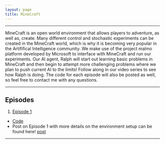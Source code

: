 ```yaml
---
layout: page
title: MineCraft
---
```



----
MineCraft is an open world environment that allows players to adventure, as well as, create. Many different control and stochastic experiments can be created in the MineCraft world, which is why it is becoming very popular in the Artififical Intelligence community. We make use of the project malmo platform developed by Microsoft to interface with MineCraft and run our experiments. Our AI agent, Ralph will start out learning basic problems in MineCraft and then begin to attempt more challenging problems where we plan to push current AI to the limits! Follow along in our video series to see how Ralph is doing. The code for each episode will also be posted as well, so feel free to contact me with any questions. 

----

## Episodes

1. [Episode 1](https://youtu.be/36dcvShKctM)
* [Code](https://github.com/marcbrittain/MineCraft/tree/master/Episodes/Episode_1)
* Post on Episode 1 with more details on the environment setup can be found here! [post](https://marcbrittain.github.io/2018/09/06/minecraft-episode-1/)





---
